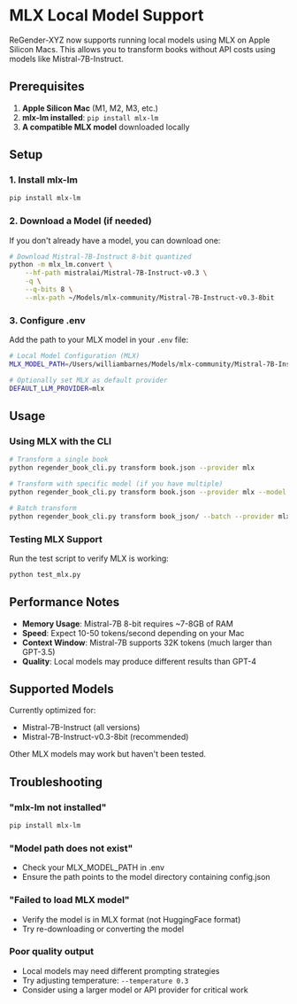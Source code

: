# MLX Local Model Support

ReGender-XYZ now supports running local models using MLX on Apple Silicon Macs. This allows you to transform books without API costs using models like Mistral-7B-Instruct.

## Prerequisites

1. **Apple Silicon Mac** (M1, M2, M3, etc.)
2. **mlx-lm installed**: `pip install mlx-lm`
3. **A compatible MLX model** downloaded locally

## Setup

### 1. Install mlx-lm

```bash
pip install mlx-lm
```

### 2. Download a Model (if needed)

If you don't already have a model, you can download one:

```bash
# Download Mistral-7B-Instruct 8-bit quantized
python -m mlx_lm.convert \
    --hf-path mistralai/Mistral-7B-Instruct-v0.3 \
    -q \
    --q-bits 8 \
    --mlx-path ~/Models/mlx-community/Mistral-7B-Instruct-v0.3-8bit
```

### 3. Configure .env

Add the path to your MLX model in your `.env` file:

```bash
# Local Model Configuration (MLX)
MLX_MODEL_PATH=/Users/williambarnes/Models/mlx-community/Mistral-7B-Instruct-v0.3-8bit

# Optionally set MLX as default provider
DEFAULT_LLM_PROVIDER=mlx
```

## Usage

### Using MLX with the CLI

```bash
# Transform a single book
python regender_book_cli.py transform book.json --provider mlx

# Transform with specific model (if you have multiple)
python regender_book_cli.py transform book.json --provider mlx --model mistral-7b-instruct

# Batch transform
python regender_book_cli.py transform book_json/ --batch --provider mlx
```

### Testing MLX Support

Run the test script to verify MLX is working:

```bash
python test_mlx.py
```

## Performance Notes

- **Memory Usage**: Mistral-7B 8-bit requires ~7-8GB of RAM
- **Speed**: Expect 10-50 tokens/second depending on your Mac
- **Context Window**: Mistral-7B supports 32K tokens (much larger than GPT-3.5)
- **Quality**: Local models may produce different results than GPT-4

## Supported Models

Currently optimized for:
- Mistral-7B-Instruct (all versions)
- Mistral-7B-Instruct-v0.3-8bit (recommended)

Other MLX models may work but haven't been tested.

## Troubleshooting

### "mlx-lm not installed"
```bash
pip install mlx-lm
```

### "Model path does not exist"
- Check your MLX_MODEL_PATH in .env
- Ensure the path points to the model directory containing config.json

### "Failed to load MLX model"
- Verify the model is in MLX format (not HuggingFace format)
- Try re-downloading or converting the model

### Poor quality output
- Local models may need different prompting strategies
- Try adjusting temperature: `--temperature 0.3`
- Consider using a larger model or API provider for critical work